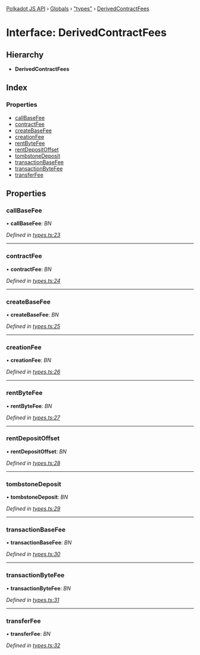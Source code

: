 [Polkadot JS API](../README.md) › [Globals](../globals.md) › ["types"](../modules/_types_.md) › [DerivedContractFees](_types_.derivedcontractfees.md)

# Interface: DerivedContractFees

## Hierarchy

* **DerivedContractFees**

## Index

### Properties

* [callBaseFee](_types_.derivedcontractfees.md#callbasefee)
* [contractFee](_types_.derivedcontractfees.md#contractfee)
* [createBaseFee](_types_.derivedcontractfees.md#createbasefee)
* [creationFee](_types_.derivedcontractfees.md#creationfee)
* [rentByteFee](_types_.derivedcontractfees.md#rentbytefee)
* [rentDepositOffset](_types_.derivedcontractfees.md#rentdepositoffset)
* [tombstoneDeposit](_types_.derivedcontractfees.md#tombstonedeposit)
* [transactionBaseFee](_types_.derivedcontractfees.md#transactionbasefee)
* [transactionByteFee](_types_.derivedcontractfees.md#transactionbytefee)
* [transferFee](_types_.derivedcontractfees.md#transferfee)

## Properties

###  callBaseFee

• **callBaseFee**: *BN*

*Defined in [types.ts:23](https://github.com/polkadot-js/api/blob/985749ade1/packages/api-derive/src/types.ts#L23)*

___

###  contractFee

• **contractFee**: *BN*

*Defined in [types.ts:24](https://github.com/polkadot-js/api/blob/985749ade1/packages/api-derive/src/types.ts#L24)*

___

###  createBaseFee

• **createBaseFee**: *BN*

*Defined in [types.ts:25](https://github.com/polkadot-js/api/blob/985749ade1/packages/api-derive/src/types.ts#L25)*

___

###  creationFee

• **creationFee**: *BN*

*Defined in [types.ts:26](https://github.com/polkadot-js/api/blob/985749ade1/packages/api-derive/src/types.ts#L26)*

___

###  rentByteFee

• **rentByteFee**: *BN*

*Defined in [types.ts:27](https://github.com/polkadot-js/api/blob/985749ade1/packages/api-derive/src/types.ts#L27)*

___

###  rentDepositOffset

• **rentDepositOffset**: *BN*

*Defined in [types.ts:28](https://github.com/polkadot-js/api/blob/985749ade1/packages/api-derive/src/types.ts#L28)*

___

###  tombstoneDeposit

• **tombstoneDeposit**: *BN*

*Defined in [types.ts:29](https://github.com/polkadot-js/api/blob/985749ade1/packages/api-derive/src/types.ts#L29)*

___

###  transactionBaseFee

• **transactionBaseFee**: *BN*

*Defined in [types.ts:30](https://github.com/polkadot-js/api/blob/985749ade1/packages/api-derive/src/types.ts#L30)*

___

###  transactionByteFee

• **transactionByteFee**: *BN*

*Defined in [types.ts:31](https://github.com/polkadot-js/api/blob/985749ade1/packages/api-derive/src/types.ts#L31)*

___

###  transferFee

• **transferFee**: *BN*

*Defined in [types.ts:32](https://github.com/polkadot-js/api/blob/985749ade1/packages/api-derive/src/types.ts#L32)*
